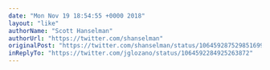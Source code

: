 ```yaml
---
date: "Mon Nov 19 18:54:55 +0000 2018"
layout: "like"
authorName: "Scott Hanselman"
authorUrl: "https://twitter.com/shanselman"
originalPost: "https://twitter.com/shanselman/status/1064592875298516993"
inReplyTo: "https://twitter.com/jglozano/status/1064592284925263872"
---
```

